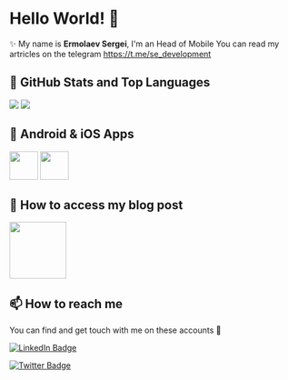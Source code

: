 # Hello World! 👋

✨ My name is **Ermolaev Sergei**, I'm an  Head of Mobile
You can read my artricles on the telegram https://t.me/se_development


## 📌 GitHub Stats and Top Languages

<p float="center">
  <img  src="https://github-readme-stats.vercel.app/api?username=ermolnik&show_icons=true&theme=dark&count_private=true&hide=contribs,issue" />
  <img  src="https://github-readme-stats.vercel.app/api/top-langs/?username=ermolnik&layout=compact&theme=dark" />
</p>



## 📲 Android & iOS Apps
<code><a href="https://play.google.com/store/apps/developer?id=ermolnik" target="_blank"><img height="50" src="https://www.vectorlogo.zone/logos/google_play/google_play-tile.svg"></a></code>
<code><a href="https://apps.apple.com/us/developer/sergei-ermolaev/id1287614199" target="_blank"><img height="50" src="https://images.idgesg.net/images/article/2019/07/ios13-app-store-hero-100802526-large.jpg"></a></code>


## 📝 How to access my blog post
<img src="https://amorev.ru/wp-content/uploads/2020/05/unnamed-file.png" width="100" height="100" url="(https://habr.com/ru/users/ermolnik)"/>

## 📫 How to reach me

You can find and get touch with me on these accounts 👀

[![LinkedIn Badge](https://img.shields.io/badge/ermolnik-follow%20on%20linkedin-blue?style=for-the-badge&logo=linkedin)](https://www.linkedin.com/in/sergei-ermolaev-330a54184/)

[![Twitter Badge](https://img.shields.io/badge/ermolnik-follow%20on%20twitter-blue?style=for-the-badge&logo=twitter)](https://twitter.com/ermolnik666)
